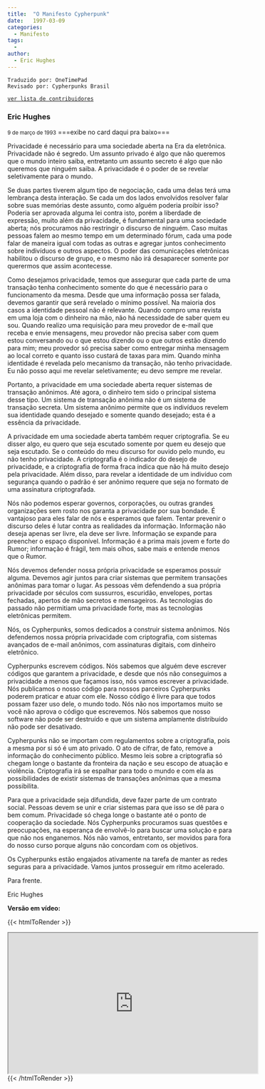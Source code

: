 ```yaml
---
title:  "O Manifesto Cypherpunk"
date:   1997-03-09
categories:
  - Manifesto 
tags:
  -
author:
  - Eric Hughes
---
```

```
Traduzido por: OneTimePad
Revisado por: Cypherpunks Brasil
```
[```ver lista de contribuidores```](/about/#contribuidores)

### Eric Hughes  
<small>9 de março de 1993</small>
===exibe no card daqui pra baixo===


Privacidade é necessário para uma sociedade aberta na Era da eletrônica. Privacidade não é segredo. Um assunto privado é algo que não queremos que o mundo inteiro saiba, entretanto um assunto secreto é algo que não queremos que ninguém  saiba. A privacidade é o poder de se revelar seletivamente para o mundo.

Se duas partes tiverem algum tipo de negociação, cada uma delas terá uma lembrança desta interação. Se cada um dos lados envolvidos resolver falar sobre suas memórias deste assunto, como alguém poderia proibir isso? Poderia ser aprovada alguma lei contra isto, porém a liberdade de expressão, muito além da privacidade, é fundamental para uma sociedade aberta; nós procuramos não restringir o discurso de ninguém. Caso muitas pessoas falem ao mesmo tempo em um determinado fórum, cada uma pode falar de maneira igual com todas as outras e agregar juntos conhecimento sobre indivíduos e outros aspectos. O poder das comunicações eletrônicas habilitou o discurso de grupo, e o mesmo não irá desaparecer somente por querermos que assim acontecesse.

Como desejamos privacidade, temos que assegurar que cada parte de uma transação tenha conhecimento somente do que é necessário para o funcionamento da mesma. Desde que uma informação possa ser falada, devemos garantir que será revelado o mínimo possível. Na maioria dos casos a identidade pessoal não é relevante. Quando compro uma revista em uma loja com o dinheiro na mão, não há necessidade de saber quem eu sou. Quando realizo uma requisição para meu provedor de e-mail que receba e envie mensagens, meu provedor não precisa saber com quem estou conversando ou o que estou dizendo ou o que outros estão dizendo para mim; meu provedor só precisa saber como entregar minha mensagem ao local correto e quanto isso custará de taxas para mim. Quando minha identidade é revelada pelo mecanismo da transação, não tenho privacidade. Eu não posso aqui me revelar seletivamente; eu devo sempre me revelar.

Portanto, a privacidade em uma sociedade aberta requer sistemas de transação anônimos. Até agora, o dinheiro tem sido o principal sistema desse tipo. Um sistema de transação anônima não é um sistema de transação secreta. Um sistema anônimo permite que os indivíduos revelem sua identidade quando desejado e somente quando desejado; esta é a essência da privacidade.

A privacidade em uma sociedade aberta também requer criptografia. Se eu disser algo, eu quero que seja escutado somente por quem eu desejo que seja escutado. Se o conteúdo do meu discurso for ouvido pelo mundo, eu não tenho privacidade. A criptografia é o indicador do desejo de privacidade, e a criptografia de forma fraca indica que não há muito desejo pela privacidade. Além disso, para revelar a identidade de um indivíduo com segurança quando o padrão é ser anônimo requere que seja no formato de uma assinatura criptografada.

Nós não podemos esperar governos, corporações, ou outras grandes organizações sem rosto nos garanta a privacidade por sua bondade. É vantajoso para eles falar de nós e esperamos que falem. Tentar prevenir o discurso deles é lutar contra as realidades da informação. Informação não deseja apenas ser livre, ela deve ser livre. Informação se expande para preencher o espaço disponível. Informação é a prima mais jovem e forte do Rumor; informação é frágil, tem mais olhos, sabe mais e entende menos que o Rumor.

Nós devemos defender nossa própria privacidade se esperamos possuir alguma. Devemos agir juntos para criar sistemas que permitem transações anônimas para tomar o lugar. As pessoas vêm defendendo a sua própria privacidade por séculos com sussurros, escuridão, envelopes, portas fechadas, apertos de mão secretos e mensageiros. As tecnologias do passado não permitiam uma privacidade forte, mas as tecnologias eletrônicas permitem.

Nós, os Cypherpunks, somos dedicados a construir sistema anônimos. Nós defendemos nossa própria privacidade com criptografia, com sistemas avançados de e-mail anônimos, com assinaturas digitais, com dinheiro eletrônico.

Cypherpunks escrevem códigos. Nós sabemos que alguém deve escrever códigos que garantem a privacidade, e desde que nós não conseguimos a privacidade a menos que façamos isso, nós vamos escrever a privacidade. Nós publicamos o nosso código para nossos parceiros Cypherpunks poderem praticar e atuar com ele. Nosso código é livre para que todos possam fazer uso dele, o mundo todo. Nós não nos importamos muito se você não aprova o código que escrevemos. Nós sabemos que nosso software não pode ser destruído e que um sistema amplamente distribuído não pode ser desativado.

Cypherpunks não se importam com regulamentos sobre a criptografia, pois a mesma por si só é um ato privado. O ato de cifrar, de fato, remove a informação do conhecimento público. Mesmo leis sobre a criptografia só chegam longe o bastante da fronteira da nação e seu escopo de atuação e violência. Criptografia irá se espalhar para todo o mundo e com ela as possibilidades de existir sistemas de transações anônimas que a mesma possibilita.

Para que a privacidade seja difundida, deve fazer parte de um contrato social. Pessoas devem se unir e criar sistemas para que isso se dê para o bem comum. Privacidade só chega longe o bastante até o ponto de cooperação da sociedade. Nós Cypherpunks procuramos suas questões e preocupações, na esperança de envolvê-lo para buscar uma solução e para que não nos enganemos. Nós não vamos, entretanto, ser movidos para fora do nosso curso porque alguns não concordam com os objetivos.

Os Cypherpunks estão engajados ativamente na tarefa de manter as redes seguras para a privacidade. Vamos juntos prosseguir em ritmo acelerado.

Para frente.

Eric Hughes


**Versão em vídeo:**

{{< htmlToRender >}}
<iframe id="lbry-iframe" width="560" height="315" src="https://odysee.com/$/embed/o-manifesto-cypherpunk-por-eric-hughes/9fd544bd69ba5205b7605812971eb739fc8b78e1?r=6AWFiSHRX7ZYz8zPkJzrGE6Rb8JShq57" allowfullscreen></iframe>
{{< /htmlToRender >}}